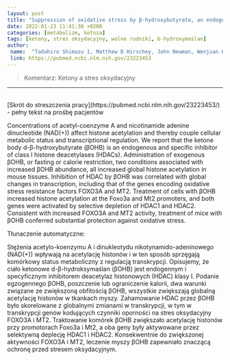 ```yaml
---
layout: post
title: "Suppression of oxidative stress by β-hydroxybutyrate, an endogenous histone deacetylase inhibitor"
date: 2022-01-23 11:41:38 +0200
categories: [metabolizm, ketoza]
tags: [ketony, stres oksydacyjny, wolne rodniki, b-hydroxymaślan]
author:
 name:  "Tadahiro Shimazu 1, Matthew D Hirschey, John Newman, Wenjuan He, Kotaro Shirakawa, Natacha Le Moan, Carrie A Grueter, Hyungwook Lim, Laura R Saunders, Robert D Stevens, Christopher B Newgard, Robert V Farese Jr, Rafael de Cabo, Scott Ulrich, Katerina Akassoglou, Eric Verdin"
 link: https://pubmed.ncbi.nlm.nih.gov/23223453
---
```

> Komentarz: Ketony a stres oksydacyjny

<hr>
<br>
[Skrót do streszczenia pracy](https://pubmed.ncbi.nlm.nih.gov/23223453/) - pełny tekst na prośbę pacjentów


Concentrations of acetyl-coenzyme A and nicotinamide adenine dinucleotide (NAD(+)) affect histone acetylation and thereby couple cellular metabolic status and transcriptional regulation. We report that the ketone body d-β-hydroxybutyrate (βOHB) is an endogenous and specific inhibitor of class I histone deacetylases (HDACs). Administration of exogenous βOHB, or fasting or calorie restriction, two conditions associated with increased βOHB abundance, all increased global histone acetylation in mouse tissues. Inhibition of HDAC by βOHB was correlated with global changes in transcription, including that of the genes encoding oxidative stress resistance factors FOXO3A and MT2. Treatment of cells with βOHB increased histone acetylation at the Foxo3a and Mt2 promoters, and both genes were activated by selective depletion of HDAC1 and HDAC2. Consistent with increased FOXO3A and MT2 activity, treatment of mice with βOHB conferred substantial protection against oxidative stress.


Tłunaczenie automatyczne:

Stężenia acetylo-koenzymu A i dinukleotydu nikotynamido-adeninowego (NAD(+)) wpływają na acetylację histonów i w ten sposób sprzęgają komórkowy status metaboliczny z regulacją transkrypcji. Opisujemy, że ciało ketonowe d-β-hydroksymaślan (βOHB) jest endogennym i specyficznym inhibitorem deacetylaz histonowych (HDAC) klasy I. Podanie egzogennego βOHB, poszczenie lub ograniczenie kalorii, dwa warunki związane ze zwiększoną obfitością βOHB, wszystkie zwiększają globalną acetylację histonów w tkankach myszy. Zahamowanie HDAC przez βOHB było skorelowane z globalnymi zmianami w transkrypcji, w tym w transkrypcji genów kodujących czynniki oporności na stres oksydacyjny FOXO3A i MT2. Traktowanie komórek βOHB zwiększało acetylację histonów przy promotorach Foxo3a i Mt2, a oba geny były aktywowane przez selektywną deplecję HDAC1 i HDAC2. Konsekwentnie do zwiększonej aktywności FOXO3A i MT2, leczenie myszy βOHB zapewniało znaczącą ochronę przed stresem oksydacyjnym.



